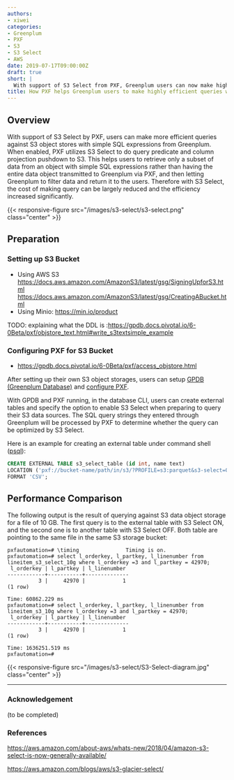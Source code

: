```yaml
---
authors:
- xiwei
categories:
- Greenplum
- PXF
- S3
- S3 Select
- AWS 
date: 2019-07-17T09:00:00Z
draft: true
short: |
  With support of S3 Select from PXF, Greenplum users can now make highly efficient queries to external S3 data source at potentially cheaper cost.
title: How PXF helps Greenplum users to make highly efficient queries with S3 Select
---
```


## Overview

With support of S3 Select by PXF, users can make more efficient queries against S3 object stores with simple SQL expressions from Greenplum. When enabled, PXF utilizes S3 Select to do query predicate and column projection pushdown to S3. This helps users to retrieve only a subset of data from an object with simple SQL expressions rather than having the entire data object transmitted to Greenplum via PXF, and then letting Greenplum to filter data and return it to the users. Therefore with S3 Select, the cost of making query can be largely reduced and the efficiency increased significantly.

{{< responsive-figure src="/images/s3-select/s3-select.png" class="center" >}}


## Preparation
### Setting up S3 Bucket
- Using AWS S3
https://docs.aws.amazon.com/AmazonS3/latest/gsg/SigningUpforS3.html
https://docs.aws.amazon.com/AmazonS3/latest/gsg/CreatingABucket.html
- Using Minio: https://min.io/product

TODO: explaining what the DDL is :https://gpdb.docs.pivotal.io/6-0Beta/pxf/objstore_text.html#write_s3textsimple_example

### Configuring PXF for S3 Bucket
- https://gpdb.docs.pivotal.io/6-0Beta/pxf/access_objstore.html


After setting up their own S3 object storages, users can setup [GPDB (Greenplum Database)](https://gpdb.docs.pivotal.io/5200/install_guide/install_guide.html) and [configure PXF](https://gpdb.docs.pivotal.io/6-0Beta/pxf/objstore_cfg.html).

With GPDB and PXF running, in the database CLI, users can create external tables and specify the option to enable S3 Select when preparing to query their S3 data sources. The SQL query strings they entered through Greenplum will be processed by PXF to determine whether the query can be optimized by S3 Select.

Here is an example for creating an external table under command shell ([psql](http://postgresguide.com/utilities/psql.html)):
```SQL
CREATE EXTERNAL TABLE s3_select_table (id int, name text)
LOCATION ('pxf://bucket-name/path/in/s3/?PROFILE=s3:parquet&s3-select=ON&SERVER=s3')
FORMAT 'CSV';
```

## Performance Comparison
The following output is the result of querying against S3 data object storage for a file of 10 GB. The first query is to the external table with S3 Select ON, and the second one is to another table with S3 Select OFF. Both table are pointing to the same file in the same S3 storage bucket:

```console
pxfautomation=# \timing               Timing is on.
pxfautomation=# select l_orderkey, l_partkey, l_linenumber from lineitem_s3_select_10g where l_orderkey =3 and l_partkey = 42970;
 l_orderkey | l_partkey | l_linenumber
------------+-----------+--------------
          3 |     42970 |            1
(1 row)

Time: 60862.229 ms
pxfautomation=# select l_orderkey, l_partkey, l_linenumber from lineitem_s3_10g where l_orderkey =3 and l_partkey = 42970;
 l_orderkey | l_partkey | l_linenumber
------------+-----------+--------------
          3 |     42970 |            1
(1 row)

Time: 1636251.519 ms
pxfautomation=#
```

{{< responsive-figure src="/images/s3-select/S3-Select-diagram.jpg" class="center" >}}



---
### Acknowledgement
(to be completed)

### References
https://aws.amazon.com/about-aws/whats-new/2018/04/amazon-s3-select-is-now-generally-available/

https://aws.amazon.com/blogs/aws/s3-glacier-select/
